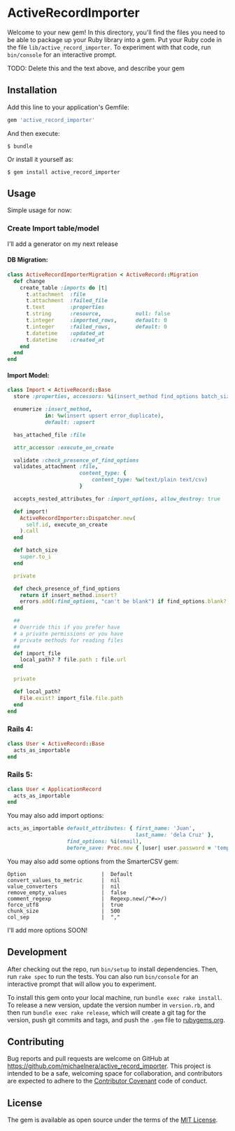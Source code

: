 # ActiveRecordImporter

Welcome to your new gem! In this directory, you'll find the files you need to be able to package up your Ruby library into a gem. Put your Ruby code in the file `lib/active_record_importer`. To experiment with that code, run `bin/console` for an interactive prompt.

TODO: Delete this and the text above, and describe your gem

## Installation

Add this line to your application's Gemfile:

```ruby
gem 'active_record_importer'
```

And then execute:

    $ bundle

Or install it yourself as:

    $ gem install active_record_importer

## Usage

Simple usage for now:

### Create Import table/model
I'll add a generator on my next release
#### DB Migration:
```ruby
class ActiveRecordImporterMigration < ActiveRecord::Migration
  def change
    create_table :imports do |t|
      t.attachment  :file
      t.attachment  :failed_file
      t.text        :properties
      t.string      :resource,           null: false
      t.integer     :imported_rows,      default: 0
      t.integer     :failed_rows,        default: 0
      t.datetime    :updated_at
      t.datetime    :created_at
    end
  end
end
```

#### Import Model:
```ruby
class Import < ActiveRecord::Base
  store :properties, accessors: %i(insert_method find_options batch_size)

  enumerize :insert_method,
            in: %w(insert upsert error_duplicate),
            default: :upsert

  has_attached_file :file

  attr_accessor :execute_on_create

  validate :check_presence_of_find_options
  validates_attachment :file,
                       content_type: {
                           content_type: %w(text/plain text/csv)
                       }

  accepts_nested_attributes_for :import_options, allow_destroy: true

  def import!
    ActiveRecordImporter::Dispatcher.new(
      self.id, execute_on_create
    ).call
  end

  def batch_size
    super.to_i
  end

  private

  def check_presence_of_find_options
    return if insert_method.insert?
    errors.add(:find_options, "can't be blank") if find_options.blank?
  end

  ##
  # Override this if you prefer have
  # a private permissions or you have
  # private methods for reading files
  ##
  def import_file
    local_path? ? file.path : file.url
  end

  private

  def local_path?
    File.exist? import_file.file.path
  end
end
```

### Rails 4:
```ruby
class User < ActiveRecord::Base
  acts_as_importable
end
```

### Rails 5:
```ruby
class User < ApplicationRecord
  acts_as_importable
end
```

You may also add import options:
```ruby
acts_as_importable default_attributes: { first_name: 'Juan',
                                         last_name: 'dela Cruz' },
                   find_options: %i(email),
                   before_save: Proc.new { |user| user.password = 'temporarypassword123' }
```

You may also add some options from the SmarterCSV gem:

    Option                        |  Default
    convert_values_to_metric      |  nil
    value_converters              |  nil
    remove_empty_values           |  false
    comment_regexp                |  Regexp.new(/^#=>/)
    force_utf8                    |  true
    chunk_size                    |  500
    col_sep                       |  ","

I'll add more options SOON!


## Development

After checking out the repo, run `bin/setup` to install dependencies. Then, run `rake spec` to run the tests. You can also run `bin/console` for an interactive prompt that will allow you to experiment.

To install this gem onto your local machine, run `bundle exec rake install`. To release a new version, update the version number in `version.rb`, and then run `bundle exec rake release`, which will create a git tag for the version, push git commits and tags, and push the `.gem` file to [rubygems.org](https://rubygems.org).

## Contributing

Bug reports and pull requests are welcome on GitHub at https://github.com/michaelnera/active_record_importer. This project is intended to be a safe, welcoming space for collaboration, and contributors are expected to adhere to the [Contributor Covenant](contributor-covenant.org) code of conduct.


## License

The gem is available as open source under the terms of the [MIT License](http://opensource.org/licenses/MIT).

